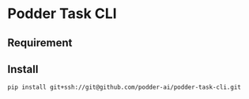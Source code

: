 # Podder Task CLI

## Requirement


## Install

```
pip install git+ssh://git@github.com/podder-ai/podder-task-cli.git
```
